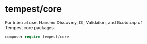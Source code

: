 # tempest/core

For internal use. Handles Discovery, DI, Validation, and Bootstrap of Tempest core packages.

```php
composer require tempest/core
```